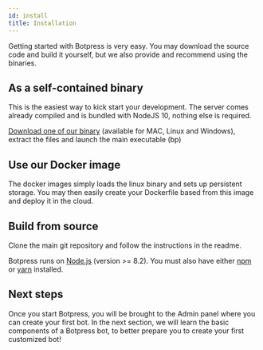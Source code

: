 ```yaml
---
id: install
title: Installation
---
```


Getting started with Botpress is very easy. You may download the source code and build it yourself, but we also provide and recommend using the binaries.

## As a self-contained binary <a class="toc" id="binary" href="#binary"></a>

This is the easiest way to kick start your development. The server comes already compiled and is bundled with NodeJS 10, nothing else is required.

[Download one of our binary](https://s3.amazonaws.com/botpress-binaries) (available for MAC, Linux and Windows), extract the files and launch the main executable (bp)

## Use our Docker image

The docker images simply loads the linux binary and sets up persistent storage. You may then easily create your Dockerfile based from this image and deploy it in the cloud.

## Build from source <a class="toc" id="source" href="#source"></a>

Clone the main git repository and follow the instructions in the readme.

Botpress runs on [Node.js](https://nodejs.org) (version >= 8.2). You must also have either [npm](https://www.npmjs.com) or [yarn](https://yarnpkg.com) installed.

## Next steps <a class="toc" id="toc-next-steps" href="#toc-next-steps"></a>

Once you start Botpress, you will be brought to the Admin panel where you can create your first bot. In the next section, we will learn the basic components of a Botpress bot, to better prepare you to create your first customized bot!
